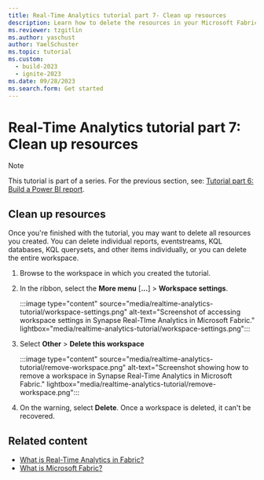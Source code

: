 ```yaml
---
title: Real-Time Analytics tutorial part 7- Clean up resources
description: Learn how to delete the resources in your Microsoft Fabric workspace.
ms.reviewer: tzgitlin
ms.author: yaschust
author: YaelSchuster
ms.topic: tutorial
ms.custom:
  - build-2023
  - ignite-2023
ms.date: 09/28/2023
ms.search.form: Get started
---
```

# Real-Time Analytics tutorial part 7: Clean up resources

> [!NOTE]
> This tutorial is part of a series. For the previous section, see:  [Tutorial part 6: Build a Power BI report](tutorial-6-build-report.md).

## Clean up resources

Once you're finished with the tutorial, you may want to delete all resources you created. You can delete individual reports, eventstreams, KQL databases, KQL querysets, and other items individually, or you can delete the entire workspace.

1. Browse to the workspace in which you created the tutorial.
1. In the ribbon, select the **More menu** [**...**] > **Workspace settings**.

    :::image type="content" source="media/realtime-analytics-tutorial/workspace-settings.png" alt-text="Screenshot of accessing workspace settings in Synapse Real-TIme Analytics in Microsoft Fabric." lightbox="media/realtime-analytics-tutorial/workspace-settings.png":::

1. Select **Other** > **Delete this workspace**

    :::image type="content" source="media/realtime-analytics-tutorial/remove-workspace.png" alt-text="Screenshot showing how to remove a workspace in Synapse Real-Time Analytics in Microsoft Fabric." lightbox="media/realtime-analytics-tutorial/remove-workspace.png":::

1. On the warning, select **Delete**. Once a workspace is deleted, it can't be recovered.

## Related content

* [What is Real-Time Analytics in Fabric?](overview.md)
* [What is Microsoft Fabric?](../get-started/microsoft-fabric-overview.md)

